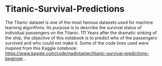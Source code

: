 # Titanic-Survival-Predictions

The Titanic dataset is one of the most famous datasets used for machine learning algorithms. Its purpose is to describe the survival status of individual passengers on the Titanic. 
111 Years after the dramatic sinking of the ship, the objective of this notebook is to predict who of the passengers survived and who could not make it. 
Some of the code lines used were inspired from this Kaggle notebook: https://www.kaggle.com/code/nadintamer/titanic-survival-predictions-beginner .
